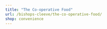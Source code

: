 ```yaml
---
title: "The Co-operative Food"
url: /bishops-cleeve/the-co-operative-food/
shop: convenience
---
```

